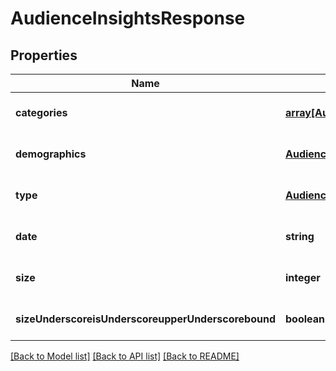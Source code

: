 # AudienceInsightsResponse

## Properties
Name | Type | Description | Notes
------------ | ------------- | ------------- | -------------
**categories** | [**array[AudienceCategory]**](AudienceCategory.md) | categories | [optional] [default to null]
**demographics** | [**AudienceDemographics**](AudienceDemographics.md) |  | [optional] [default to null]
**type** | [**AudienceInsightType**](AudienceInsightType.md) |  | [optional] [default to null]
**date** | **string** | date | [optional] [default to null]
**size** | **integer** | size | [optional] [default to null]
**sizeUnderscoreisUnderscoreupperUnderscorebound** | **boolean** | size_is_upper_bound | [optional] [default to null]

[[Back to Model list]](../README.md#documentation-for-models) [[Back to API list]](../README.md#documentation-for-api-endpoints) [[Back to README]](../README.md)


